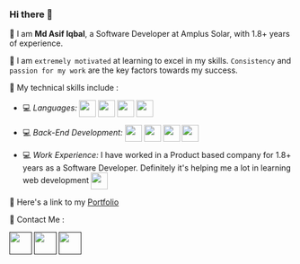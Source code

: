 ### Hi there 👋

<!--
**MaxAsif/MaxAsif** is a ✨ _special_ ✨ repository because its `README.md` (this file) appears on your GitHub profile.

Here are some ideas to get you started:

- 🔭 I’m currently working on ...
- 🌱 I’m currently learning ...
- 👯 I’m looking to collaborate on ...
- 🤔 I’m looking for help with ...
- 💬 Ask me about ...
- 📫 How to reach me: ...
- 😄 Pronouns: ...
- ⚡ Fun fact: ...
-->

📌 I am **Md Asif Iqbal**, a Software Developer at Amplus Solar, with 1.8+ years of experience.

📌 I am `extremely motivated` at learning to excel in my skills. `Consistency` and `passion for my work` are the key factors towards my success.

📌 My technical skills include :


 - 💻 *Languages:*  <img align="center" height="30" src="https://img.icons8.com/color/144/000000/python.png"/> <img align="center" height="30" src="https://img.icons8.com/color/144/000000/java.png"/> <img align="center" height="30" src="https://img.icons8.com/color/48/000000/javascript.png"/> <img align="center" height="30" src="https://img.icons8.com/color/48/000000/php.png"/>

 - 💻 *Back-End Development:*  <img align="center" height="30" src="https://img.icons8.com/color/48/000000/django.png"/> <img align="center" height="30" src="https://img.icons8.com/color/48/000000/flask.png"/> <img align="center" height="30" src="https://img.icons8.com/color/48/000000/mysql.png"/> <img align="center" height="30" src="https://img.icons8.com/color/48/000000/java-web-token.png"/>

 
 - 💻 *Work Experience:* I have worked in a Product based company for 1.8+ years as a Software Developer. Definitely it's helping me a lot in learning web development <img align="center" height="30" src="https://img.icons8.com/emoji/48/000000/rocket-emji.png"/> 

📌 Here's a link to my [Portfolio](https://maxasif.github.io)


📌 Contact Me :

[<img align="center" height="40" src="https://img.icons8.com/color/48/000000/hot-article.png"/>]()
[<img align="center" height="40" src="https://img.icons8.com/color/144/000000/linkedin.png"/>]()
[<img align="center" height="40" src="https://img.icons8.com/fluent/144/000000/twitter.png"/>]()

